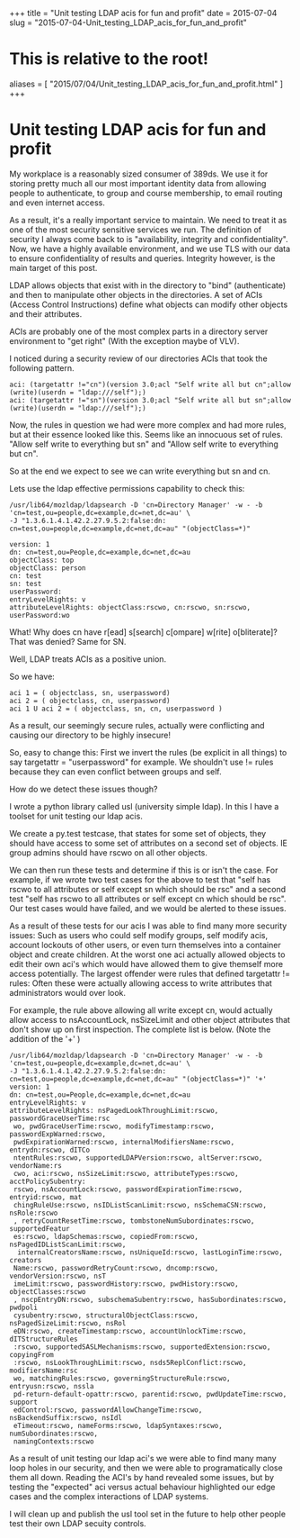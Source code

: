 +++
title = "Unit testing LDAP acis for fun and profit"
date = 2015-07-04
slug = "2015-07-04-Unit_testing_LDAP_acis_for_fun_and_profit"
# This is relative to the root!
aliases = [ "2015/07/04/Unit_testing_LDAP_acis_for_fun_and_profit.html" ]
+++
# Unit testing LDAP acis for fun and profit

My workplace is a reasonably sized consumer of 389ds. We use it for
storing pretty much all our most important identity data from allowing
people to authenticate, to group and course membership, to email routing
and even internet access.

As a result, it\'s a really important service to maintain. We need to
treat it as one of the most security sensitive services we run. The
definition of security I always come back to is \"availability,
integrity and confidentiality\". Now, we have a highly available
environment, and we use TLS with our data to ensure confidentiality of
results and queries. Integrity however, is the main target of this post.

LDAP allows objects that exist with in the directory to \"bind\"
(authenticate) and then to manipulate other objects in the directories.
A set of ACIs (Access Control Instructions) define what objects can
modify other objects and their attributes.

ACIs are probably one of the most complex parts in a directory server
environment to \"get right\" (With the exception maybe of VLV).

I noticed during a security review of our directories ACIs that took the
following pattern.

    aci: (targetattr !="cn")(version 3.0;acl "Self write all but cn";allow (write)(userdn = "ldap:///self");)
    aci: (targetattr !="sn")(version 3.0;acl "Self write all but sn";allow (write)(userdn = "ldap:///self");)

Now, the rules in question we had were more complex and had more rules,
but at their essence looked like this. Seems like an innocuous set of
rules. \"Allow self write to everything but sn\" and \"Allow self write
to everything but cn\".

So at the end we expect to see we can write everything but sn and cn.

Lets use the ldap effective permissions capability to check this:

    /usr/lib64/mozldap/ldapsearch -D 'cn=Directory Manager' -w - -b 'cn=test,ou=people,dc=example,dc=net,dc=au' \
    -J "1.3.6.1.4.1.42.2.27.9.5.2:false:dn: cn=test,ou=people,dc=example,dc=net,dc=au" "(objectClass=*)"

    version: 1
    dn: cn=test,ou=People,dc=example,dc=net,dc=au
    objectClass: top
    objectClass: person
    cn: test
    sn: test
    userPassword: 
    entryLevelRights: v
    attributeLevelRights: objectClass:rscwo, cn:rscwo, sn:rscwo, userPassword:wo

What! Why does cn have r\[ead\] s\[search\] c\[ompare\] w\[rite\]
o\[bliterate\]? That was denied? Same for SN.

Well, LDAP treats ACIs as a positive union.

So we have:

    aci 1 = ( objectclass, sn, userpassword)
    aci 2 = ( objectclass, cn, userpassword)
    aci 1 U aci 2 = ( objectclass, sn, cn, userpassword )

As a result, our seemingly secure rules, actually were conflicting and
causing our directory to be highly insecure!

So, easy to change this: First we invert the rules (be explicit in all
things) to say targetattr = \"userpassword\" for example. We shouldn\'t
use != rules because they can even conflict between groups and self.

How do we detect these issues though?

I wrote a python library called usl (university simple ldap). In this I
have a toolset for unit testing our ldap acis.

We create a py.test testcase, that states for some set of objects, they
should have access to some set of attributes on a second set of objects.
IE group admins should have rscwo on all other objects.

We can then run these tests and determine if this is or isn\'t the case.
For example, if we wrote two test cases for the above to test that
\"self has rscwo to all attributes or self except sn which should be
rsc\" and a second test \"self has rscwo to all attributes or self
except cn which should be rsc\". Our test cases would have failed, and
we would be alerted to these issues.

As a result of these tests for our acis I was able to find many more
security issues: Such as users who could self modify groups, self modify
acis, account lockouts of other users, or even turn themselves into a
container object and create children. At the worst one aci actually
allowed objects to edit their own aci\'s which would have allowed them
to give themself more access potentially. The largest offender were
rules that defined targetattr != rules: Often these were actually
allowing access to write attributes that administrators would over look.

For example, the rule above allowing all write except cn, would actually
allow access to nsAccountLock, nsSizeLimit and other object attributes
that don\'t show up on first inspection. The complete list is below.
(Note the addition of the \'+\' )

    /usr/lib64/mozldap/ldapsearch -D 'cn=Directory Manager' -w - -b 'cn=test,ou=people,dc=example,dc=net,dc=au' \
    -J "1.3.6.1.4.1.42.2.27.9.5.2:false:dn: cn=test,ou=people,dc=example,dc=net,dc=au" "(objectClass=*)" '+'
    version: 1
    dn: cn=test,ou=People,dc=example,dc=net,dc=au
    entryLevelRights: v
    attributeLevelRights: nsPagedLookThroughLimit:rscwo, passwordGraceUserTime:rsc
     wo, pwdGraceUserTime:rscwo, modifyTimestamp:rscwo, passwordExpWarned:rscwo, 
     pwdExpirationWarned:rscwo, internalModifiersName:rscwo, entrydn:rscwo, dITCo
     ntentRules:rscwo, supportedLDAPVersion:rscwo, altServer:rscwo, vendorName:rs
     cwo, aci:rscwo, nsSizeLimit:rscwo, attributeTypes:rscwo, acctPolicySubentry:
     rscwo, nsAccountLock:rscwo, passwordExpirationTime:rscwo, entryid:rscwo, mat
     chingRuleUse:rscwo, nsIDListScanLimit:rscwo, nsSchemaCSN:rscwo, nsRole:rscwo
     , retryCountResetTime:rscwo, tombstoneNumSubordinates:rscwo, supportedFeatur
     es:rscwo, ldapSchemas:rscwo, copiedFrom:rscwo, nsPagedIDListScanLimit:rscwo,
      internalCreatorsName:rscwo, nsUniqueId:rscwo, lastLoginTime:rscwo, creators
     Name:rscwo, passwordRetryCount:rscwo, dncomp:rscwo, vendorVersion:rscwo, nsT
     imeLimit:rscwo, passwordHistory:rscwo, pwdHistory:rscwo, objectClasses:rscwo
     , nscpEntryDN:rscwo, subschemaSubentry:rscwo, hasSubordinates:rscwo, pwdpoli
     cysubentry:rscwo, structuralObjectClass:rscwo, nsPagedSizeLimit:rscwo, nsRol
     eDN:rscwo, createTimestamp:rscwo, accountUnlockTime:rscwo, dITStructureRules
     :rscwo, supportedSASLMechanisms:rscwo, supportedExtension:rscwo, copyingFrom
     :rscwo, nsLookThroughLimit:rscwo, nsds5ReplConflict:rscwo, modifiersName:rsc
     wo, matchingRules:rscwo, governingStructureRule:rscwo, entryusn:rscwo, nssla
     pd-return-default-opattr:rscwo, parentid:rscwo, pwdUpdateTime:rscwo, support
     edControl:rscwo, passwordAllowChangeTime:rscwo, nsBackendSuffix:rscwo, nsIdl
     eTimeout:rscwo, nameForms:rscwo, ldapSyntaxes:rscwo, numSubordinates:rscwo, 
     namingContexts:rscwo

As a result of unit testing our ldap aci\'s we were able to find many
many loop holes in our security, and then we were able to
programatically close them all down. Reading the ACI\'s by hand revealed
some issues, but by testing the \"expected\" aci versus actual behaviour
highlighted our edge cases and the complex interactions of LDAP systems.

I will clean up and publish the usl tool set in the future to help other
people test their own LDAP secuity controls.

